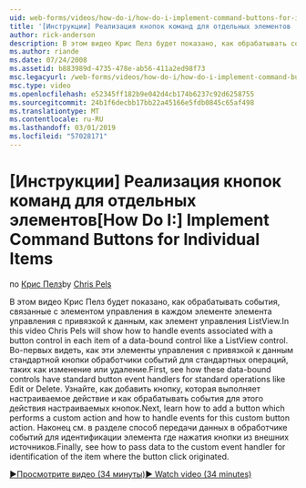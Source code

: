 ```yaml
---
uid: web-forms/videos/how-do-i/how-do-i-implement-command-buttons-for-individual-items
title: '[Инструкции] Реализация кнопок команд для отдельных элементов | Документация Майкрософт'
author: rick-anderson
description: В этом видео Крис Пелз будет показано, как обрабатывать события, связанные с элементом управления в каждом элементе элемента управления с привязкой к данным, как элемент управления ListView. Во-первых...
ms.author: riande
ms.date: 07/24/2008
ms.assetid: b883989d-4735-478e-ab56-411a2ed98f73
msc.legacyurl: /web-forms/videos/how-do-i/how-do-i-implement-command-buttons-for-individual-items
msc.type: video
ms.openlocfilehash: e52345ff182b9e042d4cb174b6237c92d6258755
ms.sourcegitcommit: 24b1f6decbb17bb22a45166e5fdb0845c65af498
ms.translationtype: MT
ms.contentlocale: ru-RU
ms.lasthandoff: 03/01/2019
ms.locfileid: "57028171"
---
```

<a name="how-do-i-implement-command-buttons-for-individual-items"></a><span data-ttu-id="4a3a2-104">[Инструкции] Реализация кнопок команд для отдельных элементов</span><span class="sxs-lookup"><span data-stu-id="4a3a2-104">[How Do I:] Implement Command Buttons for Individual Items</span></span>
====================
<span data-ttu-id="4a3a2-105">по [Крис Пелз](https://twitter.com/chrispels)</span><span class="sxs-lookup"><span data-stu-id="4a3a2-105">by [Chris Pels](https://twitter.com/chrispels)</span></span>

<span data-ttu-id="4a3a2-106">В этом видео Крис Пелз будет показано, как обрабатывать события, связанные с элементом управления в каждом элементе элемента управления с привязкой к данным, как элемент управления ListView.</span><span class="sxs-lookup"><span data-stu-id="4a3a2-106">In this video Chris Pels will show how to handle events associated with a button control in each item of a data-bound control like a ListView control.</span></span> <span data-ttu-id="4a3a2-107">Во-первых видеть, как эти элементы управления с привязкой к данным стандартной кнопки обработчики событий для стандартных операций, таких как изменение или удаление.</span><span class="sxs-lookup"><span data-stu-id="4a3a2-107">First, see how these data-bound controls have standard button event handlers for standard operations like Edit or Delete.</span></span> <span data-ttu-id="4a3a2-108">Узнайте, как добавить кнопку, которая выполняет настраиваемое действие и как обрабатывать события для этого действия настраиваемых кнопок.</span><span class="sxs-lookup"><span data-stu-id="4a3a2-108">Next, learn how to add a button which performs a custom action and how to handle events for this custom button action.</span></span> <span data-ttu-id="4a3a2-109">Наконец см. в разделе способ передачи данных в обработчике событий для идентификации элемента где нажатия кнопки из внешних источников.</span><span class="sxs-lookup"><span data-stu-id="4a3a2-109">Finally, see how to pass data to the custom event handler for identification of the item where the button click originated.</span></span>

[<span data-ttu-id="4a3a2-110">&#9654;Просмотрите видео (34 минуты)</span><span class="sxs-lookup"><span data-stu-id="4a3a2-110">&#9654; Watch video (34 minutes)</span></span>](https://channel9.msdn.com/Blogs/ASP-NET-Site-Videos/how-do-i-implement-command-buttons-for-individual-items)
